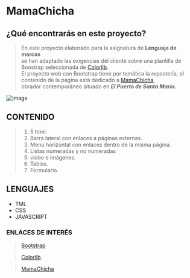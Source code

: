 # MamaChicha
## ¿Qué encontrarás en este proyecto?
>En este proyecto elaborado para la asignatura de **Lenguaje de marcas**  
> se han adaptado las exigencias del cliente sobre una plantilla de Boostrap 
>seleccionada de  [Colorlib](https://colorlib.com/wp/templates/).  
>El proyecto web con Bootstrap tiene por temática la repostería, 
>el contenido de la página está dedicado a [MamaChicha](https://www.instagram.com/mamachicha.es/?hl=en),  
>obrador contemporáneo situado en **_El Puerto de Santa María._** 


![image](https://www.lavozdelsur.es/uploads/s1/93/11/69/mamachicha-13.jpeg)

## CONTENIDO
>1. 5 html.  
>2. Barra lateral con enlaces a páginas externas.  
>3. Menú horizontal con enlaces dentro de la misma página.  
>4. Listas numeradas y no numeradas  
>5. video e imágenes.  
>6. Tablas.  
>7. Formulario.


## LENGUAJES
* TML  
* CSS  
* JAVASCRIPT 


### ENLACES DE INTERÉS
>[Bootstrap](https://getbootstrap.com/)

>[Colorlib](https://colorlib.com/wp/templates/). 

>[MamaChicha](https://mamachicha.000webhostapp.com/#)








